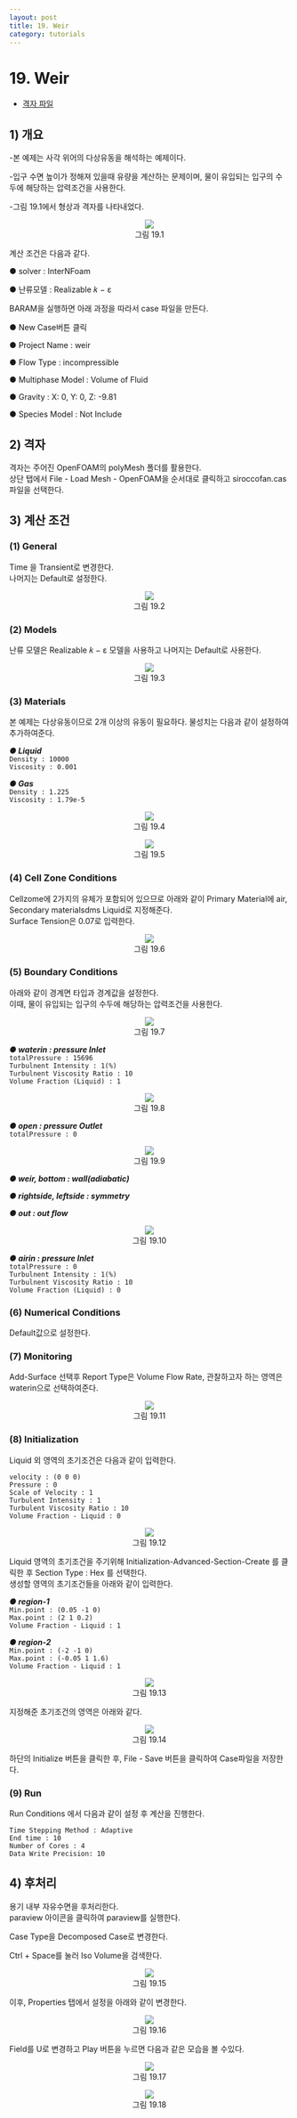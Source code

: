```yaml
---
layout: post
title: 19. Weir
category: tutorials
---
```


# 19. Weir

* [격자 파일](https://drive.google.com/file/d/1ODSzqSH9TfIjkmnVNm5p5XLBPX-gjplN/view?usp=sharing)

## 1) 개요 
-본 예제는 사각 위어의 다상유동을 해석하는 예제이다.<br>

-입구 수면 높이가 정해져 있을때 유량을 계산하는 문제이며, 물이 유입되는 입구의 수두에 해당하는 압력조건을 사용한다.<br>

-그림 19.1에서 형상과 격자를 나타내었다.<br>

<p align='center'>
    <img src="https:nextfoam.co.kr/baramManual/weir/19.1.png"><br>
    그림 19.1
</p>

계산 조건은 다음과 같다. <br>

●  solver : InterNFoam <br>

●  난류모델 : Realizable 𝑘 − ε <br>

BARAM을 실행하면 아래 과정을 따라서 case 파일을 만든다.<br>

●  New Case버튼 클릭<br>

●  Project Name : weir<br>

●  Flow Type : incompressible<br>

●  Multiphase Model : Volume of Fluid<br>

●  Gravity : X: 0, Y: 0, Z: -9.81<br>

● Species Model : Not Include<br>

## 2) 격자

격자는 주어진 OpenFOAM의 polyMesh 폴더를 활용한다. <br>
상단 탭에서 File - Load Mesh - OpenFOAM을 순서대로 클릭하고 siroccofan.cas 파일을 선택한다. <br>

## 3) 계산 조건
### (1) General

Time 을 Transient로 변경한다.<br>
나머지는 Default로 설정한다.<br>

<p align='center'>
    <img src="https:nextfoam.co.kr/baramManual/weir/19.2.png"><br>
    그림 19.2
</p>

### (2) Models

난류 모델은 Realizable 𝑘 − ε  모델을 사용하고 나머지는 Default로 사용한다.<br>

<p align='center'>
    <img src="https:nextfoam.co.kr/baramManual/weir/19.3.png"><br>
    그림 19.3
</p>

### (3) Materials

본 예제는 다상유동이므로 2개 이상의 유동이 필요하다. 물성치는 다음과 같이 설정하여 추가하여준다.<br>

***●  Liquid***<br>
```Density : 10000```<br>
```Viscosity : 0.001```<br>

***●  Gas***<br>
```Density : 1.225```<br>
```Viscosity : 1.79e-5```<br>
<p align='center'>
    <img src="https:nextfoam.co.kr/baramManual/weir/19.4.png"><br>
    그림 19.4
</p>
<p align='center'>
    <img src="https:nextfoam.co.kr/baramManual/weir/19.5.png"><br>
    그림 19.5
</p>

### (4) Cell Zone Conditions
Cellzome에 2가지의 유체가 포함되어 있으므로 아래와 같이 Primary Material에 air, Secondary materialsdms Liquid로 지정해준다.<br>
Surface Tension은 0.07로 입력한다.<br>

<p align='center'>
    <img src="https:nextfoam.co.kr/baramManual/weir/19.6.png"><br>
    그림 19.6
</p>

### (5) Boundary Conditions
아래와 같이 경계면 타입과 경계값을 설정한다.<br>
이때, 물이 유입되는 입구의 수두에 해당하는 압력조건을 사용한다.<br>

<p align='center'>
    <img src="https:nextfoam.co.kr/baramManual/weir/19.7.png"><br>
    그림 19.7
</p>

***●  waterin : pressure Inlet***<br>
```totalPressure : 15696```<br>
```Turbulnent Intensity : 1(%)```<br>
```Turbulnent Viscosity Ratio : 10```<br>
```Volume Fraction (Liquid) : 1```<br>

<p align='center'>
    <img src="https:nextfoam.co.kr/baramManual/weir/19.8.png"><br>
    그림 19.8
</p>

***●  open : pressure Outlet***<br>
```totalPressure : 0```<br>

<p align='center'>
    <img src="https:nextfoam.co.kr/baramManual/weir/19.9.png"><br>
    그림 19.9
</p>

***●  weir, bottom : wall(adiabatic)***<br>

***●  rightside, leftside : symmetry***<br>

***●  out : out flow***<br>

<p align='center'>
    <img src="https:nextfoam.co.kr/baramManual/weir/19.20.png"><br>
    그림 19.10
</p>

***●  airin : pressure Inlet***<br>
```totalPressure : 0```<br>
```Turbulnent Intensity : 1(%)```<br>
```Turbulnent Viscosity Ratio : 10```<br>
```Volume Fraction (Liquid) : 0```<br>

### (6) Numerical Conditions

Default값으로 설정한다.<br>

### (7) Monitoring

Add-Surface 선택후 Report Type은 Volume Flow Rate, 관찰하고자 하는 영역은 waterin으로 선택하여준다.<br>

<p align='center'>
    <img src="https:nextfoam.co.kr/baramManual/weir/19.21.png"><br>
    그림 19.11
</p>

### (8) Initialization

Liquid 외 영역의 초기조건은 다음과 같이 입력한다.<br>

```velocity : (0 0 0)```<br>
```Pressure : 0```<br>
```Scale of Velocity : 1```<br>
```Turbulent Intensity : 1```<br>
```Turbulent Viscosity Ratio : 10```<br>
```Volume Fraction - Liquid : 0```<br>

<p align='center'>
    <img src="https:nextfoam.co.kr/baramManual/weir/19.12.png"><br>
    그림 19.12
</p>

Liquid 영역의 초기조건을 주기위해 Initialization-Advanced-Section-Create 를 클릭한 후 Section Type : Hex 를 선택한다.<br>
생성할 영역의 초기조건들을 아래와 같이 입력한다.<br>

***●  region-1***<br>
```Min.point : (0.05 -1 0)```<br>
```Max.point : (2 1 0.2)```<br>
```Volume Fraction - Liquid : 1```<br>


***●  region-2***<br>
```Min.point : (-2 -1 0)```<br>
```Max.point : (-0.05 1 1.6)```<br>
```Volume Fraction - Liquid : 1```<br>

<p align='center'>
    <img src="https:nextfoam.co.kr/baramManual/weir/19.13.png"><br>
    그림 19.13
</p>

지정해준 초기조건의 영역은 아래와 같다.<br>

<p align='center'>
    <img src="https:nextfoam.co.kr/baramManual/weir/19.14.png"><br>
    그림 19.14
</p>

하단의 Initialize 버튼을 클릭한 후, File - Save 버튼을 클릭하여 Case파일을 저장한다.<br>

### (9) Run
Run Conditions 에서 다음과 같이 설정 후 계산을 진행한다.<br>

```Time Stepping Method : Adaptive```<br>
```End time : 10```<br>
```Number of Cores : 4```<br>
```Data Write Precision: 10```<br>


## 4) 후처리
용기 내부 자유수면을 후처리한다.<br>
paraview 아이콘을 클릭하여 paraview를 실행한다.<br>

Case Type을 Decomposed Case로 변경한다.<br>

Ctrl + Space를 눌러 Iso Volume을 검색한다.<br>

<p align='center'>
    <img src="https:nextfoam.co.kr/baramManual/weir/19.15.png"><br>
    그림 19.15
</p>

이후, Properties 탭에서 설정을 아래와 같이 변경한다.<br>

<p align='center'>
    <img src="https:nextfoam.co.kr/baramManual/weir/19.16.png"><br>
    그림 19.16
</p>

Field를 U로 변경하고 Play 버튼을 누르면 다음과 같은 모습을 볼 수있다.<br>

<p align='center'>
    <img src="https:nextfoam.co.kr/baramManual/weir/19.17.png"><br>
    그림 19.17
</p>

<p align='center'>
    <img src="https:nextfoam.co.kr/baramManual/weir/19.18.png"><br>
    그림 19.18
</p>